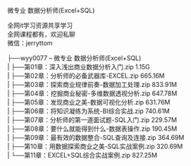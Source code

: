 微专业 数据分析师(Excel+SQL)

全网it学习资源共享学习<br>全网课程都有，欢迎私聊<br>微信：jerryttom<br>

├──wyy0077 – 微专业 数据分析师(Excel+SQL)<br> | ├──第01章：深入浅出商业数据分析入门.zip 1.15G<br> | ├──第02章：分析师的必备武器库-EXCEL.zip 665.16M<br> | ├──第03章：探索商业规律前奏-数据加工处理.zip 833.91M<br> | ├──第04章：挖掘商业秘密-多维数据透视分析.zip 647.78M<br> | ├──第05章：发现商业之美-数据可视化分析.zip 631.76M<br> | ├──第06章：将知识凝练为系统-BI综合实战.zip 740.61M<br> | ├──第07章：分析师的第一道面试题-SQL入门.zip 229.57M<br> | ├──第08章：要什么就能得到什么-数据表操作.zip 190.45M<br> | ├──第09章：最有效的数据整合-SQL查询及连接.zip 364.69M<br> | ├──第10章：用数据探索商业之美-SQL实战案例.zip 320.69M<br> | └──第11章：EXCEL+SQL综合实战案例.zip 827.25M